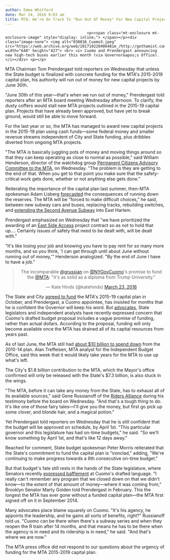 ```yaml
---
author: Emma Whitford
date: Mar 24, 2016 9:03 am
title: MTA: We're On Track To "Run Out Of Money" For New Capital Projects By June 30th
---
```


	
										<p><span class="mt-enclosure mt-enclosure-image" style="display: inline;"> </span></p><div class="image-none"> <img alt="030816_Cuomo3.jpeg" src="https://web.archive.org/web/20171022040648im_/http://gothamist.com/attachments/nyc_ewhitford/030816_Cuomo3.jpeg" width="640" height="427"> <br> <i> Cuomo and Prendergast announcing new high-tech buses earlier this month (via Governor&apos;s Office). </i></div> <p></p>

<p>MTA Chairman Tom Prendergast told reporters on Wednesday that unless the State budget is finalized with concrete funding for the MTA&apos;s 2015-2019 capital plan, his authority will run out of money for new capital projects by June 30th. </p>

<p>&quot;June 30th of this year&#x2014;that&apos;s when we run out of money,&quot; Prendergast told reporters after an MTA board meeting Wednesday afternoon. To clarify, the dusty coffers would stall new MTA projects outlined in the 2015-19 capital plan. Projects that have already been approved, but have yet to break ground, would still be able to move forward.</p>

<p>For the last year or so, the MTA has managed to award new capital projects in the 2015-19 plan using cash funds&#x2014;some federal money and smaller revenue streams independent of City and State funding, plus dribbles diverted from ongoing MTA projects. </p>

<p>&quot;The MTA is basically juggling pots of money and moving things around so that they can keep operating as close to normal as possible,&quot; said William Henderson, director of the watchdog group <a href="https://web.archive.org/web/20171022040648/http://www.pcac.org/">Permanent Citizens Advisory Committee to the MTA</a>, on Wednesday. &quot;The problem is they are getting to the end of that. When you get to that point you make sure that the safety-critical work gets done, whether or not anything else gets done.&quot; </p>

<p>Reiterating the importance of the capital plan last summer, then-MTA spokesman Adam Lisberg <a href="https://web.archive.org/web/20171022040648/http://gothamist.com/2015/06/09/city_review_finds_that_mta_is_slowi.php">forecasted</a> the consequences of running down the reserves. The MTA will be &quot;forced to make difficult choices,&quot; he said, between new subway cars and buses, replacing tracks, rebuilding switches, and <a href="https://web.archive.org/web/20171022040648/http://gothamist.com/2015/10/28/subway_mta_second_ave.php">extending the Second Avenue Subway</a> into East Harlem. </p>

<p>Prendergast emphasized on Wednesday that &quot;we have prioritized the awarding of an <a href="https://web.archive.org/web/20171022040648/http://gothamist.com/2015/11/04/east_side_access_photos.php#photo-1">East Side Access</a> project contract so as not to hold that up.... Certainly issues of safety that need to be dealt with, will be dealt with.&quot; </p>

<p>&quot;It&apos;s like losing your job and knowing you have to pay rent for so many more months, and so you think, &apos;I can get through until about June without running out of money,&apos;&quot; Henderson  analogized. &quot;By the end of June I have to have a job.&quot; </p>

<center><blockquote class="twitter-tweet" data-lang="en"><p lang="en" dir="ltr">The incomparable <a href="https://web.archive.org/web/20171022040648/https://twitter.com/grussian">@grussian</a> on <a href="https://web.archive.org/web/20171022040648/https://twitter.com/NYGovCuomo">@NYGovCuomo</a>&apos;s promise to fund the <a href="https://web.archive.org/web/20171022040648/https://twitter.com/MTA">@MTA</a>: &quot;it&apos;s as solid as a diploma from Trump University.&quot;</p>&#x2014; Kate Hinds (@katehinds) <a href="https://web.archive.org/web/20171022040648/https://twitter.com/katehinds/status/712641142202966016">March 23, 2016</a></blockquote>
<script async src="//web.archive.org/web/20171022040648js_/http://platform.twitter.com/widgets.js" charset="utf-8"></script></center>

<p>The State and City <a href="https://web.archive.org/web/20171022040648/http://gothamist.com/2015/10/10/at_last_cuomo_and_de_blasio_have_ag.php">agreed to fund</a> the MTA&apos;s 2015-19 capital plan in October, and Prendergast, a Cuomo appointee, has insisted for months that he is confident the Governor will keep his word. But <a href="https://web.archive.org/web/20171022040648/http://gothamist.com/2016/01/26/report_cuomos_budget_punts_on_mta_c.php">advocates</a>, State legislators and independent analysts have recently expressed concern that Cuomo&apos;s drafted budget proposal includes a vague promise of funding, rather than actual dollars. According to the proposal, funding will only become available once the MTA has drained all of its capital resources from years past. </p>

<p>As of last June, the MTA still had <a href="https://web.archive.org/web/20171022040648/http://gothamist.com/2015/06/09/city_review_finds_that_mta_is_slowi.php">about $10 billion to spend down</a> from the 2010-14 plan. Alan Treffeisen, MTA analyst for the Independent Budget Office, said this week that it would likely take years for the MTA to use up what&apos;s left. </p>

<p>The City&apos;s $1.8 billion contribution to the MTA, which the Mayor&apos;s office confirmed will only be released with the State&apos;s $7.3 billion, is also stuck in the wings. </p>

<p>&quot;The MTA, before it can take any money from the State, has to exhaust all of its available sources,&quot; said Gene Russianoff of the <a href="https://web.archive.org/web/20171022040648/http://www.ridersny.org/">Riders Alliance</a> during his testimony before the board on Wednesday. &quot;And that&apos;s a tough thing to do. It&apos;s like one of those fairy tales&#x2014;I&apos;ll give you the money, but first go pick up some clover, and blonde hair, and a magical potion.&quot; </p>

<p>Yet Prendergast told reporters on Wednesday that he is still confident that the budget will be approved on schedule, by April 1st. &quot;This particular governor and this legislature has had on-time budgets,&quot; he said. &quot;So we&apos;ll know something by April 1st, and that&apos;s like 12 days away.&quot; </p>

<p>Reached for comment, State budget spokesman Peter Morris reiterated that the State&apos;s commitment to fund the capital plan is &quot;ironclad,&quot; adding, &quot;We&apos;re continuing to make progress towards a 6th consecutive on-time budget.&quot; </p>

<p>But that budget&apos;s fate still rests in the hands of the State legislature, where Senators recently <a href="https://web.archive.org/web/20171022040648/http://gothamist.com/2016/02/26/state_on_cuomos_26_billion_mta_plan.php">expressed bafflement</a> at Cuomo&apos;s drafted language. &quot;I really can&apos;t remember any program that we closed down on that we didn&apos;t know&#x2014;to the extent of that amount of money&#x2014;where it was coming from,&quot; Brooklyn Senator Marty Golden told Prendergast in February. This the longest the MTA has ever gone without a funded capital plan&#x2014;the MTA first signed off on it in September 2014. </p>

<p>Many advocates place blame squarely on Cuomo. &quot;It&apos;s his agency, he appoints the leadership, and he gains all sorts of benefits, right?&quot; Russianoff told us. &quot;Cuomo can be there when there&apos;s a subway series and when they reopen the R train after 14 months, and that means he has to be there when the agency is in need and its ridership is in need,&quot; he said. &quot;And that&apos;s where we are now.&quot; </p>

<p>The MTA press office did not respond to our questions about the urgency of funding for the MTA 2015-2019 capital plan. </p>					
										
									
				